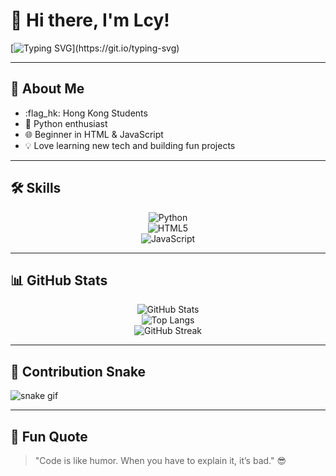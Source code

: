 # 👋 Hi there, I'm Lcy!

<!-- 打字機動畫 -->
[![Typing SVG](https://readme-typing-svg.herokuapp.com?size=24&color=F772F7&center=true&vCenter=true&width=800&lines=Python+Lover+🐍;Learning+HTML+%26+JavaScript+✨;Welcome+to+my+GitHub+Profile!)](https://git.io/typing-svg)

---

## 🚀 About Me
- :flag_hk: Hong Kong Students
- 🐍 Python enthusiast  
- 🌐 Beginner in HTML & JavaScript  
- 💡 Love learning new tech and building fun projects  

---

## 🛠️ Skills
<div align="center">
  
![Python](https://img.shields.io/badge/Python-3776AB?style=for-the-badge&logo=python&logoColor=white)  
![HTML5](https://img.shields.io/badge/HTML5-E34F26?style=for-the-badge&logo=html5&logoColor=white)  
![JavaScript](https://img.shields.io/badge/JavaScript-F7DF1E?style=for-the-badge&logo=javascript&logoColor=black)  

</div>

---

## 📊 GitHub Stats
<div align="center">

![GitHub Stats](https://github-readme-stats.vercel.app/api?username=你的GitHub帳號&show_icons=true&theme=radical)  
![Top Langs](https://github-readme-stats.vercel.app/api/top-langs/?username=你的GitHub帳號&layout=compact&theme=radical)  
![GitHub Streak](https://streak-stats.demolab.com?user=你的GitHub帳號&theme=radical)  

</div>

---

## 🐍 Contribution Snake
![snake gif](https://github.com/你的GitHub帳號/你的GitHub帳號/blob/output/github-contribution-grid-snake.gif)

---

## 🌟 Fun Quote
> "Code is like humor. When you have to explain it, it’s bad." 😎
